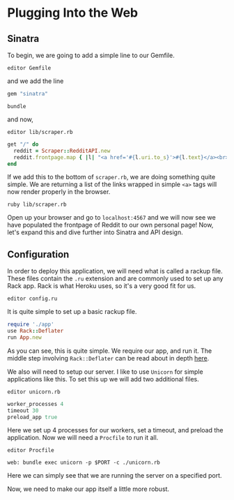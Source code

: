 # Plugging Into the Web

## Sinatra
To begin, we are going to add a simple line to our Gemfile.

`editor Gemfile`

and we add the line

```RUBY
gem "sinatra"
```

`bundle`

and now,

`editor lib/scraper.rb`

```RUBY
get "/" do
  reddit = Scraper::RedditAPI.new
  reddit.frontpage.map { |l| "<a href='#{l.uri.to_s}'>#{l.text}</a><br>" }
end
```

If we add this to the bottom of `scraper.rb`, we are doing something quite simple. We are returning
a list of the links wrapped in simple `<a>` tags will now render properly in the browser.

`ruby lib/scraper.rb`

Open up your browser and go to `localhost:4567` and we will now see we have populated the frontpage
of Reddit to our own personal page! Now, let's expand this and dive further into Sinatra and API design.

## Configuration
In order to deploy this application, we will need what is called a rackup file. These files contain the `.ru` extension and are
commonly used to set up any Rack app. Rack is what Heroku uses, so it's a very good fit for us.

`editor config.ru`

It is quite simple to set up a basic rackup file.

```RUBY
require './app'
use Rack::Deflater
run App.new

```
As you can see, this is quite simple. We require our app, and run it. The middle step involving `Rack::Deflater` can be read about
in depth [here](https://robots.thoughtbot.com/content-compression-with-rack-deflater).


We also will need to setup our server. I like to use `Unicorn` for simple applications like this. To set this up we will add two
additional files.

`editor unicorn.rb`

```RUBY
worker_processes 4
timeout 30
preload_app true
```
Here we set up 4 processes for our workers, set a timeout, and preload the application.
Now we will need a `Procfile` to run it all.

`editor Procfile`

```
web: bundle exec unicorn -p $PORT -c ./unicorn.rb
```

Here we can simply see that we are running the server on a specified port.

Now, we need to make our app itself a little more robust.
